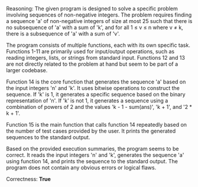 Reasoning: 
The given program is designed to solve a specific problem involving sequences of non-negative integers. The problem requires finding a sequence 'a' of non-negative integers of size at most 25 such that there is no subsequence of 'a' with a sum of 'k', and for all 1 ≤ v ≤ n where v ≠ k, there is a subsequence of 'a' with a sum of 'v'.

The program consists of multiple functions, each with its own specific task. Functions 1-11 are primarily used for input/output operations, such as reading integers, lists, or strings from standard input. Functions 12 and 13 are not directly related to the problem at hand but seem to be part of a larger codebase.

Function 14 is the core function that generates the sequence 'a' based on the input integers 'n' and 'k'. It uses bitwise operations to construct the sequence. If 'k' is 1, it generates a specific sequence based on the binary representation of 'n'. If 'k' is not 1, it generates a sequence using a combination of powers of 2 and the values 'k - 1 - sum(ans)', 'k + 1', and '2 * k + 1'.

Function 15 is the main function that calls function 14 repeatedly based on the number of test cases provided by the user. It prints the generated sequences to the standard output.

Based on the provided execution summaries, the program seems to be correct. It reads the input integers 'n' and 'k', generates the sequence 'a' using function 14, and prints the sequence to the standard output. The program does not contain any obvious errors or logical flaws.

Correctness: **True**
